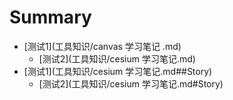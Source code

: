   # Summary


  * [测试1](工具知识/canvas 学习笔记 .md)
      * [测试2](工具知识/cesium 学习笔记.md)
  * [测试1](工具知识/cesium 学习笔记.md##Story)
      * [测试2](工具知识/cesium 学习笔记.md#Story)

